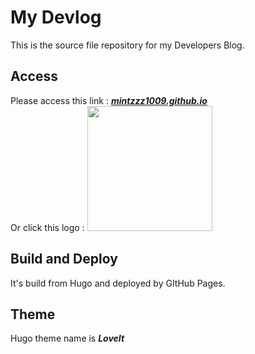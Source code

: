 # My Devlog

This is the source file repository for my Developers Blog.

## Access
Please access this link : [***mintzzz1009.github.io***](https://mintzzz1009.github.io)<br>
Or click this logo : [<img src="https://mintzzz1009.github.io/images/sky_logo.png" width="200">](https://mintzzz1009.github.io)

## Build and Deploy
It's build from Hugo and deployed by GItHub Pages.

## Theme
Hugo theme name is ***LoveIt***

